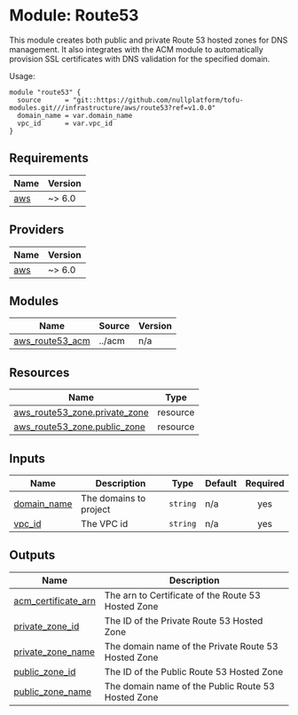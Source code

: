 # Module: Route53

This module creates both public and private Route 53 hosted zones for DNS management. It also integrates with the ACM module to automatically provision SSL certificates with DNS validation for the specified domain.

Usage:

```hcl
module "route53" {
  source      = "git::https://github.com/nullplatform/tofu-modules.git///infrastructure/aws/route53?ref=v1.0.0"
  domain_name = var.domain_name
  vpc_id      = var.vpc_id
}
```

<!-- BEGIN_TF_DOCS -->
## Requirements

| Name | Version |
|------|---------|
| <a name="requirement_aws"></a> [aws](#requirement\_aws) | ~> 6.0 |

## Providers

| Name | Version |
|------|---------|
| <a name="provider_aws"></a> [aws](#provider\_aws) | ~> 6.0 |

## Modules

| Name | Source | Version |
|------|--------|---------|
| <a name="module_aws_route53_acm"></a> [aws\_route53\_acm](#module\_aws\_route53\_acm) | ../acm | n/a |

## Resources

| Name | Type |
|------|------|
| [aws_route53_zone.private_zone](https://registry.terraform.io/providers/hashicorp/aws/latest/docs/resources/route53_zone) | resource |
| [aws_route53_zone.public_zone](https://registry.terraform.io/providers/hashicorp/aws/latest/docs/resources/route53_zone) | resource |

## Inputs

| Name | Description | Type | Default | Required |
|------|-------------|------|---------|:--------:|
| <a name="input_domain_name"></a> [domain\_name](#input\_domain\_name) | The domains to project | `string` | n/a | yes |
| <a name="input_vpc_id"></a> [vpc\_id](#input\_vpc\_id) | The VPC id | `string` | n/a | yes |

## Outputs

| Name | Description |
|------|-------------|
| <a name="output_acm_certificate_arn"></a> [acm\_certificate\_arn](#output\_acm\_certificate\_arn) | The arn to Certificate of the Route 53 Hosted Zone |
| <a name="output_private_zone_id"></a> [private\_zone\_id](#output\_private\_zone\_id) | The ID of the Private Route 53 Hosted Zone |
| <a name="output_private_zone_name"></a> [private\_zone\_name](#output\_private\_zone\_name) | The domain name of the Private Route 53 Hosted Zone |
| <a name="output_public_zone_id"></a> [public\_zone\_id](#output\_public\_zone\_id) | The ID of the Public Route 53 Hosted Zone |
| <a name="output_public_zone_name"></a> [public\_zone\_name](#output\_public\_zone\_name) | The domain name of the Public Route 53 Hosted Zone |
<!-- END_TF_DOCS -->